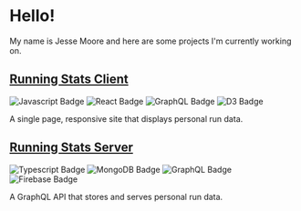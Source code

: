 # Hello!
My name is Jesse Moore and here are some projects I'm currently working on.

## [Running Stats Client](https://github.com/jesse-moore/strava-stats-client)
![Javascript Badge](https://img.shields.io/badge/JavaScript-222222?style=flat-square&logo=javascript&logoColor=F7DF1E)
![React Badge](https://img.shields.io/badge/React-20232A?style=flat-square&logo=react&logoColor=61DAFB)
![GraphQL Badge](https://img.shields.io/badge/GraphQL-222222?style=flat-square&logo=graphql&logoColor=E10098)
![D3 Badge](https://img.shields.io/badge/D3-222222?style=flat-square&logo=d3.js&logoColor=F9A01C)

A single page, responsive site that displays personal run data.

## [Running Stats Server](https://github.com/jesse-moore/strava-stats)
![Typescript Badge](https://img.shields.io/badge/TypeScript-222222?style=flat-square&logo=typescript&logoColor=3178C6)
![MongoDB Badge](https://img.shields.io/badge/MongoDB-222222?style=flat-square&logo=mongodb&logoColor=47A248)
![GraphQL Badge](https://img.shields.io/badge/GraphQL-222222?style=flat-square&logo=graphql&logoColor=E10098)
![Firebase Badge](https://img.shields.io/badge/Firebase-222222?style=flat-square&logo=firebase&logoColor=FFCA28)

A GraphQL API that stores and serves personal run data.  
